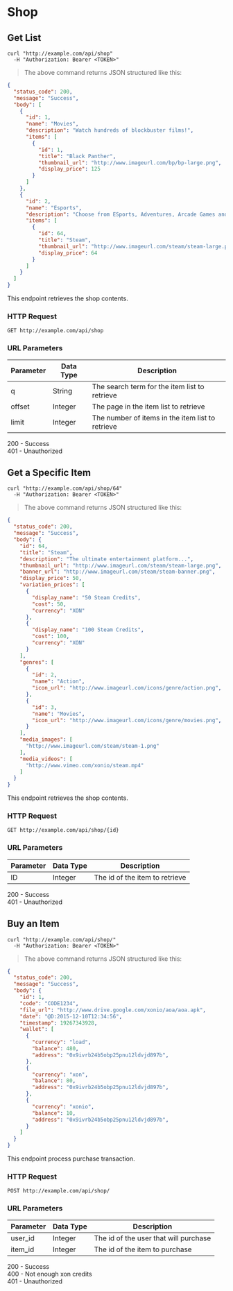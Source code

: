# Shop

## Get List

```shell
curl "http://example.com/api/shop"
  -H "Authorization: Bearer <TOKEN>"
```

> The above command returns JSON structured like this:

```json
{
  "status_code": 200,
  "message": "Success",
  "body": [
    {
      "id": 1,
      "name": "Movies",
      "description": "Watch hundreds of blockbuster films!",
      "items": [
        {
          "id": 1,
          "title": "Black Panther",
          "thumbnail_url": "http://www.imageurl.com/bp/bp-large.png",
          "display_price": 125
        }
      ]
    },
    {
      "id": 2,
      "name": "Esports",
      "description": "Choose from ESports, Adventures, Arcade Games and More!",
      "items": [
        {
          "id": 64,
          "title": "Steam",
          "thumbnail_url": "http://www.imageurl.com/steam/steam-large.png",
          "display_price": 64
        }
      ]
    }
  ]
}
```

This endpoint retrieves the shop contents.

### HTTP Request

`GET http://example.com/api/shop`

### URL Parameters

Parameter | Data Type | Description
--------- | ----------|--------------
q         | String    | The search term for the item list to retrieve
offset    | Integer   | The page in the item list to retrieve
limit     | Integer   | The number of items in the item list to retrieve

<aside class="success">
200 - Success
</aside>
<aside class="warning">
401 - Unauthorized
</aside>

## Get a Specific Item

```shell
curl "http://example.com/api/shop/64"
  -H "Authorization: Bearer <TOKEN>"
```

> The above command returns JSON structured like this:

```json
{
  "status_code": 200,
  "message": "Success",
  "body": {
    "id": 64,
    "title": "Steam",
    "description": "The ultimate entertainment platform...",
    "thumbnail_url": "http://www.imageurl.com/steam/steam-large.png",
    "banner_url": "http://www.imageurl.com/steam/steam-banner.png",
    "display_price": 50,
    "variation_prices": [
      {
        "display_name": "50 Steam Credits",
        "cost": 50,
        "currency": "XON"
      },
      {
        "display_name": "100 Steam Credits",
        "cost": 100,
        "currency": "XON"
      }
    ],
    "genres": [
      {
        "id": 2,
        "name": "Action",
        "icon_url": "http://www.imageurl.com/icons/genre/action.png",
      },
      {
        "id": 3,
        "name": "Movies",
        "icon_url": "http://www.imageurl.com/icons/genre/movies.png",
      }
    ],
    "media_images": [
      "http://www.imageurl.com/steam/steam-1.png"
    ],
    "media_videos": [
      "http://www.vimeo.com/xonio/steam.mp4"
    ]
  }
}
```

This endpoint retrieves the shop contents.

### HTTP Request

`GET http://example.com/api/shop/{id}`

### URL Parameters

Parameter | Data Type | Description
--------- | ----------|--------------
ID        | Integer   | The id of the item to retrieve

<aside class="success">
200 - Success
</aside>
<aside class="warning">
401 - Unauthorized
</aside>

## Buy an Item

```shell
curl "http://example.com/api/shop/"
  -H "Authorization: Bearer <TOKEN>"
```

> The above command returns JSON structured like this:

```json
{
  "status_code": 200,
  "message": "Success",
  "body": {
    "id": 1,
    "code": "CODE1234",
    "file_url": "http://www.drive.google.com/xonio/aoa/aoa.apk",
    "date": "@D:2015-12-10T12:34:56",
    "timestamp": 19267343928,
    "wallet": [
      {
        "currency": "load",
        "balance": 480,
        "address": "0x9ivrb24b5obp25pnu12ldvjd897b",
      },
      {
        "currency": "xon",
        "balance": 80,
        "address": "0x9ivrb24b5obp25pnu12ldvjd897b",
      },
      {
        "currency": "xonio",
        "balance": 10,
        "address": "0x9ivrb24b5obp25pnu12ldvjd897b",
      }
    ]
  }
}
```

This endpoint process purchase transaction.

### HTTP Request

`POST http://example.com/api/shop/`

### URL Parameters

Parameter | Data Type | Description
--------- | ----------|--------------
user_id   | Integer   | The id of the user that will purchase
item_id   | Integer   | The id of the item to purchase

<aside class="success">
200 - Success
</aside>
<aside class="warning">
400 - Not enough xon credits
</aside>
<aside class="warning">
401 - Unauthorized
</aside>